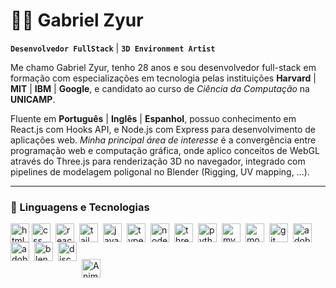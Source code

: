 # 👨‍💻 Gabriel Zyur

**`Desenvolvedor FullStack`** | **`3D Environment Artist`**

Me chamo Gabriel Zyur, tenho 28 anos e sou desenvolvedor full-stack em formação com especializações em tecnologia pelas instituições **Harvard** | **MIT** | **IBM** | **Google**, e candidato ao curso de *Ciência da Computação* na **UNICAMP**.

Fluente em **Português** | **Inglês** | **Espanhol**, possuo conhecimento em React.js com Hooks API, e Node.js com Express para desenvolvimento de aplicações web. *Minha principal área de interesse* é a convergência entre programação web e computação gráfica, onde aplico conceitos de WebGL através do Three.js para renderização 3D no navegador, integrado com pipelines de modelagem poligonal no Blender (Rigging, UV mapping, ...).

---

### 🤖 Linguagens e Tecnologias

  <img src="https://skillicons.dev/icons?i=html" align="left" style="padding-right: 1px;" width="30px" alt="html logo" />
  <img src="https://skillicons.dev/icons?i=css" align="left" style="padding-right: 5px;" width="30px" alt="css logo"  />
  <img src="https://skillicons.dev/icons?i=react" align="left" style="padding-right: 5px;" width="30px" alt="react logo"  />
  <img src="https://skillicons.dev/icons?i=tailwind" align="left" style="padding-right: 5px;" width="30px" alt="tailwindcss logo"  />
  <img src="https://skillicons.dev/icons?i=js" align="left" style="padding-right: 5px;" width="30px" alt="javascript logo"  />
  <img src="https://skillicons.dev/icons?i=ts" align="left" style="padding-right: 5px;" width="30px" alt="typescript logo"  />
  <img src="https://skillicons.dev/icons?i=nodejs" align="left" style="padding-right: 5px;" width="30px" alt="nodejs logo"  />
  <img src="https://skillicons.dev/icons?i=threejs" align="left" style="padding-right: 5px;" width="30px" alt="threejs logo"  />
  <img src="https://skillicons.dev/icons?i=py" align="left" style="padding-right: 5px;" width="30px" alt="python logo"  />
  <img src="https://skillicons.dev/icons?i=mysql" align="left" style="padding-right: 5px;" width="30px" alt="mysql logo"  />
  <img src="https://skillicons.dev/icons?i=mongodb" align="left" style="padding-right: 5px;" width="30px" alt="mongodb logo"  />
  <img src="https://skillicons.dev/icons?i=git" align="left" style="padding-right: 5px;" width="30px" alt="git logo"  />
  <img src="https://skillicons.dev/icons?i=ps" align="left" style="padding-right: 5px;" width="30px" alt="adobephotoshop logo"  />
  <img src="https://skillicons.dev/icons?i=ai" align="left" style="padding-right: 5px;" width="30px" alt="adobeillustrator logo"  />
  <img src="https://skillicons.dev/icons?i=blender" align="left" style="padding-right: 5px;" width="30px" alt="blender logo"  />
  <img src="https://skillicons.dev/icons?i=discord" align="left" style="padding-right: 5px;" width="30px" alt="discord logo"  />
</div>

<br/>
<br/>

###  

<p>
  <img 
    align="left" 
    alt="Animated Gif" 
    height="30" 
    style="padding-right: 10px;" 
    src="https://wallpaperaccess.com/full/831321.gif" 
  />
